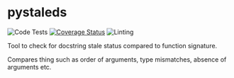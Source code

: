 # pystaleds

![Code Tests](https://github.com/AloizioMacedo/pystaleds/actions/workflows/tests.yml/badge.svg?branch=master)
[![Coverage Status](https://coveralls.io/repos/github/AloizioMacedo/pystaleds/badge.svg?branch=master)](https://coveralls.io/github/AloizioMacedo/pystaleds?branch=master)
![Linting](https://github.com/AloizioMacedo/pystaleds/actions/workflows/linting.yml/badge.svg?branch=master)

Tool to check for docstring stale status compared to function signature.

Compares thing such as order of arguments, type mismatches, absence of arguments etc.
